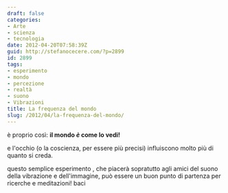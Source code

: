 ```yaml
---
draft: false
categories:
- Arte
- scienza
- tecnologia
date: 2012-04-20T07:58:39Z
guid: http://stefanocecere.com/?p=2899
id: 2899
tags:
- esperimento
- mondo
- percezione
- realtà
- suono
- Vibrazioni
title: La frequenza del mondo
slug: /2012/04/la-frequenza-del-mondo/
---
```


è proprio così: **il mondo _è_ come lo vedi!**

e l'occhio (o la coscienza, per essere più precisi) influiscono molto più di quanto si creda.

questo semplice esperimento , che piacerà sopratutto agli amici del suono della vibrazione e dell'immagine, può essere un buon punto di partenza per ricerche e meditazioni! baci

&nbsp;